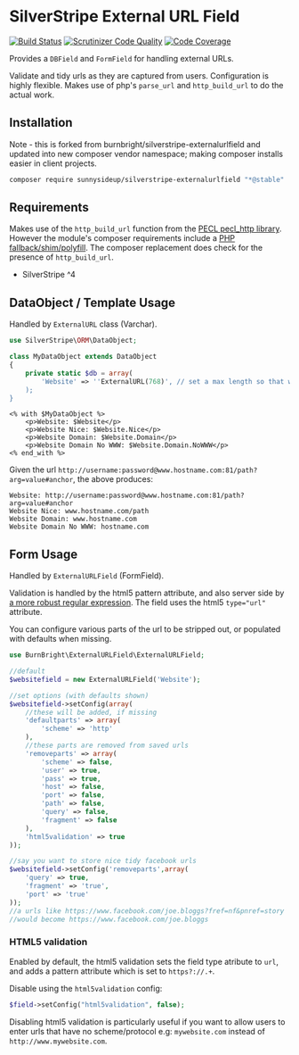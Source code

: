 # SilverStripe External URL Field

[![Build Status](https://travis-ci.org/burnbright/silverstripe-externalurlfield.svg?branch=master)](https://travis-ci.org/burnbright/silverstripe-externalurlfield) [![Scrutinizer Code Quality](https://scrutinizer-ci.com/g/burnbright/silverstripe-externalurlfield/badges/quality-score.png?b=master)](https://scrutinizer-ci.com/g/burnbright/silverstripe-externalurlfield/?branch=master) [![Code Coverage](https://scrutinizer-ci.com/g/burnbright/silverstripe-externalurlfield/badges/coverage.png?b=master)](https://scrutinizer-ci.com/g/burnbright/silverstripe-externalurlfield/?branch=master)

Provides a `DBField` and `FormField` for handling external URLs.

Validate and tidy urls as they are captured from users. Configuration is highly flexible. Makes use of php's `parse_url` and `http_build_url` to do the actual work.

## Installation

Note - this is forked from burnbright/silverstripe-externalurlfield and updated into new composer vendor namespace; making composer installs easier in client projects.

```sh
composer require sunnysideup/silverstripe-externalurlfield "*@stable"
```

## Requirements

Makes use of the `http_build_url` function from the [PECL pecl_http library](http://php.net/manual/en/ref.http.php). However the module's composer requirements include a [PHP fallback/shim/polyfill](https://github.com/jakeasmith/http_build_url). The composer replacement does check for the presence of `http_build_url`.

* SilverStripe ^4

## DataObject / Template Usage

Handled by `ExternalURL` class (Varchar).

```php
use SilverStripe\ORM\DataObject;

class MyDataObject extends DataObject
{
    private static $db = array(
        'Website' => ''ExternalURL(768)', // set a max length so that we can index it - if you do not need to index it then you may not need to add this. 
    );
}
```

```
<% with $MyDataObject %>
    <p>Website: $Website</p>
    <p>Website Nice: $Website.Nice</p>
    <p>Website Domain: $Website.Domain</p>
    <p>Website Domain No WWW: $Website.Domain.NoWWW</p>
<% end_with %>
```

Given the url `http://username:password@www.hostname.com:81/path?arg=value#anchor`, the above produces:
```
Website: http://username:password@www.hostname.com:81/path?arg=value#anchor
Website Nice: www.hostname.com/path
Website Domain: www.hostname.com
Website Domain No WWW: hostname.com
```

## Form Usage

Handled by `ExternalURLField` (FormField).

Validation is handled by the html5 pattern attribute, and also server side by [a more robust regular expression](https://gist.github.com/dperini/729294).
The field uses the html5 `type="url"` attribute.

You can configure various parts of the url to be stripped out, or populated with defaults when missing.

```php
use BurnBright\ExternalURLField\ExternalURLField;

//default
$websitefield = new ExternalURLField('Website');

//set options (with defaults shown)
$websitefield->setConfig(array(
    //these will be added, if missing
    'defaultparts' => array(
        'scheme' => 'http'
    ),
    //these parts are removed from saved urls
    'removeparts' => array(
        'scheme' => false,
        'user' => true,
        'pass' => true,
        'host' => false,
        'port' => false,
        'path' => false,
        'query' => false,
        'fragment' => false
    ),
    'html5validation' => true
));

//say you want to store nice tidy facebook urls
$websitefield->setConfig('removeparts',array(
    'query' => true,
    'fragment' => 'true',
    'port' => 'true'
));
//a urls like https://www.facebook.com/joe.bloggs?fref=nf&pnref=story
//would become https://www.facebook.com/joe.bloggs

```

### HTML5 validation

Enabled by default, the html5 validation sets the field type atribute to `url`, and adds a pattern attribute which is set to `https?://.+`.

Disable using the `html5validation` config:
```php
$field->setConfig("html5validation", false);
```

Disabling html5 validation is particularly useful if you want to allow users to enter urls that have no scheme/protocol e.g: `mywebsite.com` instead of `http://www.mywebsite.com`.
